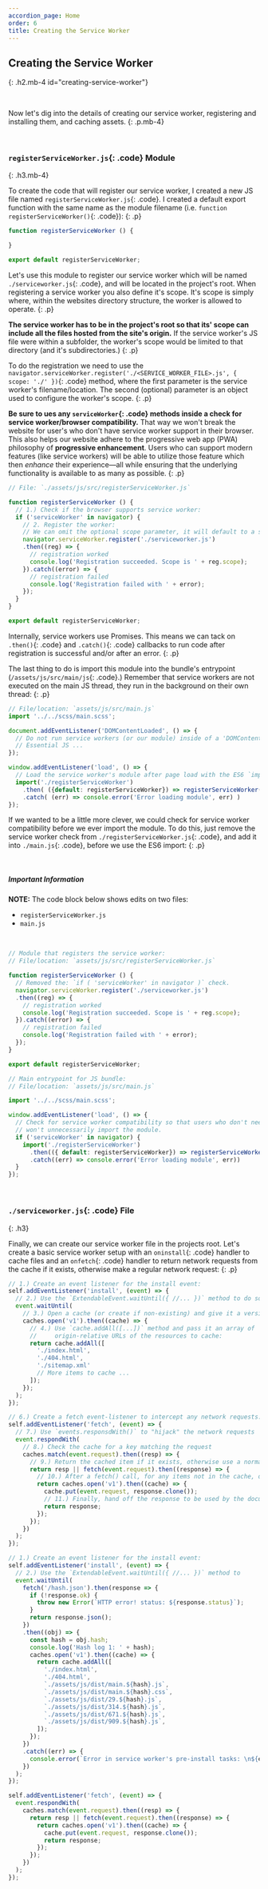 ```yaml
---
accordion_page: Home
order: 6
title: Creating the Service Worker
---
```


## Creating the Service Worker
{: .h2.mb-4 id="creating-service-worker"}

<br>

Now let's dig into the details of creating our service worker, registering and installing them, and caching assets.
{: .p.mb-4}

<br>

### `registerServiceWorker.js`{: .code} Module
{: .h3.mb-4}

To create the code that will register our service worker, I created a new JS file named `registerServiceWorker.js`{: .code}. I created a default export function with the same name as the module filename (i.e. `function registerServiceWorker()`{: .code}):
{: .p}

```javascript
function registerServiceWorker () {

}

export default registerServiceWorker;
```

Let's use this module to register our service worker which will be named `./serviceworker.js`{: .code}, 
and will be located in the project's root. When registering a service worker you also define it's scope. It's 
scope is simply where, within the websites directory structure, the worker is allowed to operate.
{: .p}

**The service worker has to be in the project's root so that its' scope can
include all the files hosted from the site's origin.** If the service worker's JS file were within a subfolder, 
the worker's scope would be limited to that directory (and it's subdirectories.) 
{: .p}

To do the registration we need to use the \
`navigator.serviceWorker.register('./<SERVICE_WORKER_FILE>.js', { scope: './' })`{: .code} method, 
where the first parameter is the service worker's filename/location. The second (optional) parameter is an 
object used to configure the worker's scope.
{: .p}

**Be sure to ues any `serviceWorker`{: .code} methods inside a check for service worker/browser compatibility.**
That way we won't break the website for user's who don't have service worker support in their browser. This also 
helps our website adhere to the progressive web app (PWA) philosophy of **progressive enhancement**. Users who
can support modern features (like service workers) will be able to utilize those feature which then _enhance_ their experience—all while ensuring that the underlying functionality is available to as many as possible.
{: .p}

```javascript
// File: `./assets/js/src/registerServiceWorker.js`

function registerServiceWorker () {
  // 1.) Check if the browser supports service worker:
  if ('serviceWorker' in navigator) {
    // 2. Register the worker:
    // We can omit the optional scope parameter, it will default to a scope matching the worker's parent folder (and any sub-folders.)
    navigator.serviceWorker.register('./serviceworker.js')
    .then((reg) => {
      // registration worked
      console.log('Registration succeeded. Scope is ' + reg.scope);
    }).catch((error) => {
      // registration failed
      console.log('Registration failed with ' + error);
    });
  }
}

export default registerServiceWorker;
```

Internally, service workers use Promises. This means we can tack on `.then()`{: .code} and `.catch()`{: .code} callbacks to 
run code after registration is successful and/or after an error.
{: .p}

The last thing to do is import this module into the bundle's entrypoint (`/assets/js/src/main/js`{: .code}.) Remember that 
service workers are not executed on the main JS thread, they run in the background on their own thread: 
{: .p}

```javascript
// File/location: `assets/js/src/main.js`
import '../../scss/main.scss';

document.addEventListener('DOMContentLoaded', () => {
  // Do not run service workers (or our module) inside of a 'DOMContentLoaded' listener!!
  // Essential JS ...
});

window.addEventListener('load', () => {
  // Load the service worker's module after page load with the ES6 `import()` method.
  import('./registerServiceWorker')
    .then( ({default: registerServiceWorker}) => registerServiceWorker() ) // Define modules' default and execute right away
    .catch( (err) => console.error('Error loading module', err) )
});
```

If we wanted to be a little more clever, we could check for service worker compatibility before we ever import the module.
To do this, just remove the service worker check from `./registerServiceWorker.js`{: .code}, and add it into `./main.js`{: .code}, before we use the ES6 import:
{: .p}

<br>

<div class="card bg-info">
  <div class="card-header px-4">
    <h5 class="h5">Important Information</h5>
  </div>
  <div class="card-body px-4">
    <p class="p--darker"><strong>NOTE:</strong> The code block below shows edits on two files:
      <ul>
        <li><code class="code">registerServiceWorker.js</code></li>
        <li><code class="code">main.js</code></li>
      </ul>
      </p>
  </div>
</div>



<br>

```javascript
// Module that registers the service worker:
// File/location: `assets/js/src/registerServiceWorker.js`

function registerServiceWorker () {
  // Removed the: `if ( 'serviceWorker' in navigator )` check.
  navigator.serviceWorker.register('./serviceworker.js')
  .then((reg) => {
    // registration worked
    console.log('Registration succeeded. Scope is ' + reg.scope);
  }).catch((error) => {
    // registration failed
    console.log('Registration failed with ' + error);
  });
}

export default registerServiceWorker;
```

```javascript
// Main entrypoint for JS bundle:
// File/location: `assets/js/src/main.js`

import '../../scss/main.scss';

window.addEventListener('load', () => {
  // Check for service worker compatibility so that users who don't need it...
  // won't unnecessarily import the module.
  if ('serviceWorker' in navigator) {
    import('./registerServiceWorker')
      .then(({ default: registerServiceWorker}) => registerServiceWorker())
      .catch((err) => console.error('Error loading module', err))
  }
});
```




<br>

### `./serviceworker.js`{: .code} File
{: .h3}

Finally, we can create our service worker file in the projects root. Let's create a basic service worker
setup with an `oninstall`{: .code} handler to cache files and an `onfetch`{: .code} handler to return network requests from 
the cache if it exists, otherwise make a regular network request:
{: .p}

```javascript
// 1.) Create an event listener for the install event:
self.addEventListener('install', (event) => {
  // 2.) Use the `ExtendableEvent.waitUntil({ //... })` method to do some caching after installation:
  event.waitUntil(
    // 3.) Open a cache (or create if non-existing) and give it a version name:
    caches.open('v1').then((cache) => {
      // 4.) Use `cache.addAll([...])` method and pass it an array of 
      //     origin-relative URLs of the resources to cache:
      return cache.addAll([
        './index.html',
        './404.html',
        './sitemap.xml'
        // More items to cache ...
      ]);
    });
  );
});

// 6.) Create a fetch event-listener to intercept any network requests:
self.addEventListener('fetch', (event) => {
  // 7.) Use `events.responsdWith()` to "hijack" the network requests
  event.respondWith(
    // 8.) Check the cache for a key matching the request
    caches.match(event.request).then((resp) => {
      // 9.) Return the cached item if it exists, otherwise use a normal fetch() call to get the request from the network
      return resp || fetch(event.request).then((response) => {
        // 10.) After a fetch() call, for any items not in the cache, open the cache and add the missing item
        return caches.open('v1').then((cache) => {
          cache.put(event.request, response.clone());
          // 11.) Finally, hand off the response to be used by the document
          return response;
        });
      });
    })
  );
});
```





```javascript
// 1.) Create an event listener for the install event:
self.addEventListener('install', (event) => {
  // 2.) Use the `ExtendableEvent.waitUntil({ //... })` method to 
  event.waitUntil(
    fetch('/hash.json').then(response => {
      if (!response.ok) {
        throw new Error(`HTTP error! status: ${response.status}`);
      }
      return response.json();
    })
    .then((obj) => {
      const hash = obj.hash;
      console.log('Hash log 1: ' + hash);
      caches.open('v1').then((cache) => {
        return cache.addAll([
          './index.html',
          './404.html',
          `./assets/js/dist/main.${hash}.js`,
          `./assets/js/dist/main.${hash}.css`,
          `./assets/js/dist/29.${hash}.js`,
          `./assets/js/dist/314.${hash}.js`,
          `./assets/js/dist/671.${hash}.js`,
          `./assets/js/dist/909.${hash}.js`,
        ]);
      });
    })
    .catch((err) => {
      console.error(`Error in service worker's pre-install tasks: \n${err}`, err);
    })
  );
});

self.addEventListener('fetch', (event) => {
  event.respondWith(
    caches.match(event.request).then((resp) => {
      return resp || fetch(event.request).then((response) => {
        return caches.open('v1').then((cache) => {
          cache.put(event.request, response.clone());
          return response;
        });
      });
    })
  );
});
```